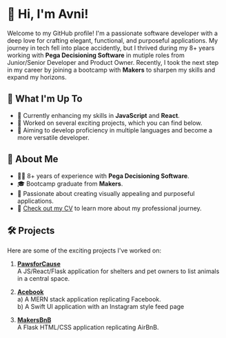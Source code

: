 # 👋 Hi, I'm Avni!

Welcome to my GitHub profile! I'm a passionate software developer with a deep love for crafting elegant, functional, and purposeful applications. My journey in tech fell into place accidently, but I thrived during my 8+ years working with **Pega Decisioning Software** in mutiple roles from Junior/Senior Developer and Product Owner. Recently, I took the next step in my career by joining a bootcamp with **Makers** to sharpen my skills and expand my horizons.

## 🚀 What I'm Up To

- 🌱 Currently enhancing my skills in **JavaScript** and **React**.
- 🔧 Worked on several exciting projects, which you can find below.
- 🎯 Aiming to develop proficiency in multiple languages and become a more versatile developer.

## 💼 About Me

- 👨‍💻 8+ years of experience with **Pega Decisioning Software**.
- 🎓 Bootcamp graduate from **Makers**.
- 💞 Passionate about creating visually appealing and purposeful applications.
- 📄 [Check out my CV](https://github.com/ASualy/ASualy/blob/main/AvniSualy.pdf) to learn more about my professional journey.

## 🛠️ Projects

Here are some of the exciting projects I've worked on:

1. **[PawsforCause](#)**  
   A JS/React/Flask application for shelters and pet owners to list animals in a central space.

2. **[Acebook](#)**  
   a) A MERN stack application replicating Facebook.</br>
   b) A Swift UI application with an Instagram style feed page

4. **[MakersBnB](#)**  
   A Flask HTML/CSS application replicating AirBnB.
